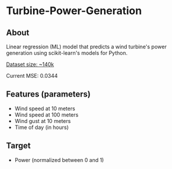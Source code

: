 # Turbine-Power-Generation
## About
Linear regression (ML) model that predicts a wind turbine's power generation using scikit-learn's models for Python.

[Dataset size: ~140k](https://www.kaggle.com/datasets/gauravduttakiit/wind-turbine-power-generation-forecasting)

Current MSE: 0.0344

## Features (parameters)
- Wind speed at 10 meters 
- Wind speed at 100 meters
- Wind gust at 10 meters 
- Time of day (in hours)

## Target
- Power (normalized between 0 and 1)
